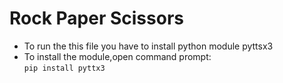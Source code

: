 # Rock Paper Scissors
- To run the this file you have to install python module pyttsx3
- To install the module,open command prompt:  
       <code>pip install pyttx3</code>
